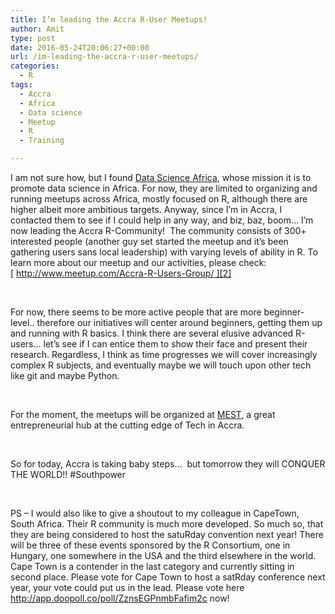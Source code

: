 ```yaml
---
title: I’m leading the Accra R-User Meetups!
author: Amit
type: post
date: 2016-05-24T20:06:27+00:00
url: /im-leading-the-accra-r-user-meetups/
categories:
  - R
tags:
  - Accra
  - Africa
  - Data science
  - Meetup
  - R
  - Training

---
```

I am not sure how, but I found [Data Science Africa][1], whose mission it is to promote data science in Africa. For now, they are limited to organizing and running meetups across Africa, mostly focused on R, although there are higher albeit more ambitious targets. Anyway, since I&#8217;m in Accra, I contacted them to see if I could help in any way, and biz, baz, boom&#8230; I&#8217;m now leading the Accra R-Community!  The community consists of 300+ interested people (another guy set started the meetup and it&#8217;s been gathering users sans local leadership) with varying levels of ability in R. To learn more about our meetup and our activities, please check:[ http://www.meetup.com/Accra-R-Users-Group/ ][2]

&nbsp;

For now, there seems to be more active people that are more beginner-level.. therefore our initiatives will center around beginners, getting them up and running with R basics. I think there are several elusive advanced R-users&#8230; let&#8217;s see if I can entice them to show their face and present their research. Regardless, I think as time progresses we will cover increasingly complex R subjects, and eventually maybe we will touch upon other tech like git and maybe Python.

&nbsp;

For the moment, the meetups will be organized at [MEST][3], a great entrepreneurial hub at the cutting edge of Tech in Accra.

&nbsp;

So for today, Accra is taking baby steps&#8230;  but tomorrow they will CONQUER THE WORLD!! #Southpower

&nbsp;

PS &#8211; I would also like to give a shoutout to my colleague in CapeTown, South Africa. Their R community is much more developed. So much so, that they are being considered to host the satuRday convention next year! There will be three of these events sponsored by the R Consortium, one in Hungary, one somewhere in the USA and the third elsewhere in the world. Cape Town is a contender in the last category and currently sitting in second place. Please vote for Cape Town to host a satRday conference next year, your vote could put us in the lead. Please vote here <a href="http://app.doopoll.co/poll/ZznsEGPnmbFafim2c" target="_blank" rel="noreferrer">http://app.doopoll.co/poll/ZznsEGPnmbFafim2c</a> now!

 [1]: http://datascience-africa.org/
 [2]: http://www.meetup.com/Accra-R-Users-Group/
 [3]: http://meltwater.org/